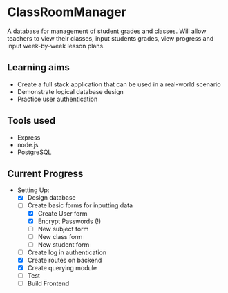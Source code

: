 # ClassRoomManager

A database for management of student grades and classes. Will allow teachers to view their classes, input students grades, view progress and input week-by-week lesson plans.

## Learning aims

- Create a full stack application that can be used in a real-world scenario
- Demonstrate logical database design
- Practice user authentication

## Tools used

- Express
- node.js
- PostgreSQL

## Current Progress

- Setting Up:
    - [x] Design database
    - [ ] Create basic forms for inputting data
        - [x] Create User form
        - [x] Encrypt Passwords (!)
        - [ ] New subject form
        - [ ] New class form
        - [ ] New student form
    - [ ] Create log in authentication
    - [x] Create routes on backend
    - [x] Create querying module
    - [ ] Test
    - [ ] Build Frontend